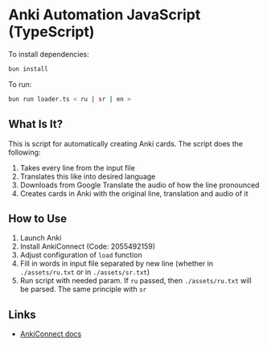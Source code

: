 # Anki Automation JavaScript (TypeScript)

To install dependencies:

```bash
bun install
```

To run:

```bash
bun run loader.ts < ru | sr | en >
```

## What Is It?

This is script for automatically creating Anki cards. The script does the following:

1. Takes every line from the input file
2. Translates this like into desired language
3. Downloads from Google Translate the audio of how the line pronounced
4. Creates cards in Anki with the original line, translation and audio of it

## How to Use

1. Launch Anki
2. Install AnkiConnect (Code: 2055492159)
3. Adjust configuration of `load` function
4. Fill in words in input file separated by new line (whether in `./assets/ru.txt` or in `./assets/sr.txt`)
5. Run script with needed param. If `ru` passed, then `./assets/ru.txt` will be parsed. The same principle with `sr`

## Links

- [AnkiConnect docs](https://foosoft.net/projects/anki-connect/index.html)
